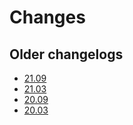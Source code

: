 Changes
=======

<!--
    You should *NOT* be adding new change log entries to this file, this
    file is managed by towncrier. You *may* edit previous change logs to
    fix problems like typo corrections or such.

    To add a new change log entry, please refer
    https://pip.pypa.io/en/latest/development/contributing/#news-entries

    We named the news folder "changes".

    WARNING: Don't drop the last line!
-->

<!-- towncrier release notes start -->


## Older changelogs

* [21.09](https://github.com/lablup/backend.ai-webserver/blob/21.09/CHANGELOG.md)
* [21.03](https://github.com/lablup/backend.ai-webserver/blob/21.03/CHANGELOG.md)
* [20.09](https://github.com/lablup/backend.ai-webserver/blob/20.09/CHANGELOG.md)
* [20.03](https://github.com/lablup/backend.ai-webserver/blob/20.03/CHANGELOG.md)
